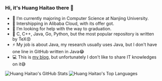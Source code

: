 ### Hi, it's Huang Haitao there 👋
- 🏫 I’m currently majoring in Computer Science at Nanjing University.
- 💼 Intershipping in Alibaba Cloud, with its offer got.
- 🤔 I’m looking for help with the way to graduation.
- 📕 C, C++, Java, Go, Python, but the most popular repository is written by TeX😡
- ⚡ My job is about Java, my research usually uses Java, but I don't have one line in GitHub written in Java😂
- 💻 This is [my blog](https://www.moyufangge.com), but unfortunately I don't like to share IT knowledges on it😅

![Huang Haitao's GitHub Stats](https://github-readme-stats.vercel.app/api?username=huanght1997&show_icons=true)
![Huang Haitao's Top Languages](https://github-readme-stats.vercel.app/api/top-langs/?username=huanght1997&layout=compact)
